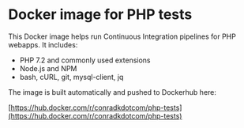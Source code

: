 # Docker image for PHP tests

This Docker image helps run Continuous Integration pipelines for PHP webapps. It includes:

- PHP 7.2 and commonly used extensions
- Node.js and NPM
- bash, cURL, git, mysql-client, jq

The image is built automatically and pushed to Dockerhub here:

[https://hub.docker.com/r/conradkdotcom/php-tests](https://hub.docker.com/r/conradkdotcom/php-tests)
